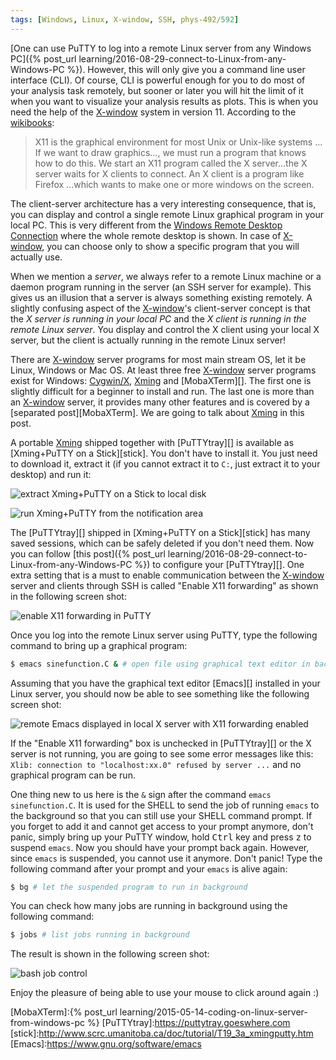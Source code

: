 ```yaml
---
tags: [Windows, Linux, X-window, SSH, phys-492/592]
---
```


[One can use PuTTY to log into a remote Linux server from any Windows PC]({% 
post_url learning/2016-08-29-connect-to-Linux-from-any-Windows-PC %}). However, this 
will only give you a command line user interface (CLI). Of course, CLI is 
powerful enough for you to do most of your analysis task remotely, but sooner 
or later you will hit the limit of it when you want to visualize your analysis 
results as plots. This is when you need the help of the [X-window][] system in 
version 11. According to the [wikibooks][X-window]:

> X11 is the graphical environment for most Unix or Unix-like systems ... If 
> we want to draw graphics..., we must run a program that knows how to do 
> this. We start an X11 program called the X server...the X server waits for X 
> clients to connect. An X client is a program like Firefox ...which wants to 
> make one or more windows on the screen.

The client-server architecture has a very interesting consequence, that is, 
you can display and control a single remote Linux graphical program in your 
local PC. This is very different from the [Windows Remote Desktop 
Connection][RDC] where the whole remote desktop is shown. In case of 
[X-window][], you can choose only to show a specific program that you will 
actually use.

When we mention a *server*, we always refer to a remote Linux machine or a 
daemon program running in the server (an SSH server for example). This gives 
us an illusion that a server is always something existing remotely. A slightly 
confusing aspect of the [X-window][]'s client-server concept is that the *X 
server is running in your local PC* and the *X client is running in the remote 
Linux server*. You display and control the X client using your local X server, 
but the client is actually running in the remote Linux server!

There are [X-window][] server programs for most main stream OS, let it be 
Linux, Windows or Mac OS. At least three free [X-window][] server programs 
exist for Windows: [Cygwin/X][], [Xming][] and [MobaXTerm][]. The first one is 
slightly difficult for a beginner to install and run. The last one is more 
than an [X-window][] server, it provides many other features and is covered by 
a [separated post][MobaXTerm]. We are going to talk about [Xming][] in this 
post.

A portable [Xming][] shipped together with [PuTTYtray][] is available as 
[Xming+PuTTY on a Stick][stick]. You don't have to install it. You just need 
to download it, extract it (if you cannot extract it to `C:`, just extract it 
to your desktop) and run it:

![extract Xming+PuTTY on a Stick to local disk]({{site.ina}}/extractXming.png)

![run Xming+PuTTY from the notification area]({{site.ina}}/runXmingPuTTY.png)

The [PuTTYtray][] shipped in [Xming+PuTTY on a Stick][stick] has many saved 
sessions, which can be safely deleted if you don't need them. Now you can 
follow [this post]({% post_url learning/2016-08-29-connect-to-Linux-from-any-Windows-PC 
%}) to configure your [PuTTYtray][]. One extra setting that is a must to 
enable communication between the [X-window][] server and clients through SSH 
is called "Enable X11 forwarding" as shown in the following screen shot:

![enable X11 forwarding in PuTTY]({{site.ina}}/EnableX11forwardingPuTTY.png)

Once you log into the remote Linux server using PuTTY, type the following 
command to bring up a graphical program:

``` bash
$ emacs sinefunction.C & # open file using graphical text editor in background
```

Assuming that you have the graphical text editor [Emacs][] installed in your 
Linux server, you should now be able to see something like the following 
screen shot:

![remote Emacs displayed in local X server with X11 forwarding 
enabled]({{site.ina}}/remoteEmacs.png)

If the "Enable X11 forwarding" box is unchecked in [PuTTYtray][] or the X 
server is not running, you are going to see some error messages like this: 
`Xlib: connection to "localhost:xx.0" refused by server ...` and no graphical 
program can be run.

One thing new to us here is the `&` sign after the command `emacs 
sinefunction.C`. It is used for the SHELL to send the job of running `emacs` 
to the background so that you can still use your SHELL command prompt. If you 
forget to add it and cannot get access to your prompt anymore, don't panic, 
simply bring up your PuTTY window, hold <kbd>Ctrl</kbd> key and press 
<kbd>z</kbd> to suspend `emacs`. Now you should have your prompt back again. 
However, since `emacs` is suspended, you cannot use it anymore. Don't panic! 
Type the following command after your prompt and your `emacs` is alive again:

``` bash
$ bg # let the suspended program to run in background
```

You can check how many jobs are running in background using the following 
command:

``` bash
$ jobs # list jobs running in background
```

The result is shown in the following screen shot:

![bash job control]({{site.ina}}/bashjobcontrol.png)

Enjoy the pleasure of being able to use your mouse to click around again :)

[X-window]:https://en.wikibooks.org/wiki/Guide_to_X11/Introduction
[RDC]:https://support.microsoft.com/en-us/help/17463/windows-7-connect-to-another-computer-remote-desktop-connection#1TC=windows-8
[Cygwin/X]:http://x.cygwin.com
[Xming]:https://sourceforge.net/projects/xming
[MobaXTerm]:{% post_url learning/2015-05-14-coding-on-linux-server-from-windows-pc %}
[PuTTYtray]:https://puttytray.goeswhere.com
[stick]:http://www.scrc.umanitoba.ca/doc/tutorial/T19_3a_xmingputty.htm
[Emacs]:https://www.gnu.org/software/emacs
